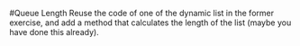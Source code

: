 #Queue Length
Reuse the code of one of the dynamic list in the former exercise, and add a method 
that calculates the length of the list (maybe you have done this already).